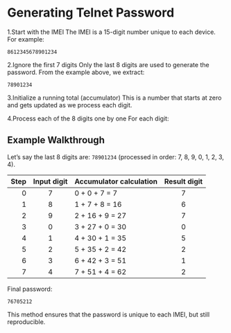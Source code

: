 # Generating Telnet Password

1.Start with the IMEI The IMEI is a 15-digit number unique to each device. For example:

``` text
8612345678901234
```

2.Ignore the first 7 digits Only the last 8 digits are used to generate the password. From the example above, we extract:

``` text
78901234
```

3.Initialize a running total (accumulator) This is a number that starts at zero and gets updated as we process each digit.

4.Process each of the 8 digits one by one For each digit:

## Example Walkthrough

Let’s say the last 8 digits are: `78901234` (processed in order: 7, 8, 9, 0, 1, 2, 3, 4).

| Step | Input digit | Accumulator calculation | Result digit |
|----:|:-----------:|:-----------------------|:------------:|
| 0 | 7 | 0 + 0 + 7 = 7 | 7 |
| 1 | 8 | 1 + 7 + 8 = 16 | 6 |
| 2 | 9 | 2 + 16 + 9 = 27 | 7 |
| 3 | 0 | 3 + 27 + 0 = 30 | 0 |
| 4 | 1 | 4 + 30 + 1 = 35 | 5 |
| 5 | 2 | 5 + 35 + 2 = 42 | 2 |
| 6 | 3 | 6 + 42 + 3 = 51 | 1 |
| 7 | 4 | 7 + 51 + 4 = 62 | 2 |

Final password:

```text
76705212
```

This method ensures that the password is unique to each IMEI, but still reproducible.
